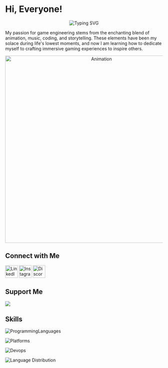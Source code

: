 # Hi, Everyone!

<p align="center">
  <img src="https://readme-typing-svg.demolab.com?font=Fira+Code&size=50&duration=3000&pause=500&color=ED2F32&center=true&vCenter=true&width=435&lines=GAME;ANIMATION;MUSIC;" alt="Typing SVG"/>
</p>

<p align="left">
  My passion for game engineering stems from the enchanting blend of animation, music, coding, and storytelling. These elements have been my solace during life's lowest moments, and now I am learning how to dedicate myself to crafting immersive gaming experiences to inspire others.
</p>

<p align="center">
  <img src="https://raw.githubusercontent.com/tylertam228/tylertam228/main/anime.gif" alt="Animation" width="600"/>
</p>

## Connect with Me
<p align="left">
  <a href="https://www.linkedin.com"><img src="https://upload.wikimedia.org/wikipedia/commons/thumb/8/81/LinkedIn_icon.svg/2048px-LinkedIn_icon.svg.png" alt="LinkedIn" width="40"/></a>
  <a href="https://www.instagram.com"><img src="https://upload.wikimedia.org/wikipedia/commons/thumb/9/95/Instagram_logo_2022.svg/1200px-Instagram_logo_2022.svg.png" alt="Instagram" width="40"/></a>
  <a href="https://discord.com"><img src="https://images-eds-ssl.xboxlive.com/image?url=4rt9.lXDC4H_93laV1_eHHFT949fUipzkiFOBH3fAiZZUCdYojwUyX2aTonS1aIwMrx6NUIsHfUHSLzjGJFxxsG72wAo9EWJR4yQWyJJaDaK1XdUso6cUMpI9hAdPUU_FNs11cY1X284vsHrnWtRw7oqRpN1m9YAg21d_aNKnIo-&format=source" alt="Discord" width="40"/></a>
</p>

## Support Me
<p align="left">
  <a href="https://www.buymeacoffee.com/tiger228"><img src="https://img.buymeacoffee.com/button-api/?text=Donation%20Support&emoji=%F0%9F%8E%AE&slug=tiger228&button_colour=28d5d7&font_colour=000000&font_family=Bree&outline_colour=000000&coffee_colour=FFDD00" /></a>
</p>

## Skills

<p align="left">
  <img src="https://skillicons.dev/icons?i=c,cpp,python,typescript" alt="ProgrammingLanguages"/>
</p>

<p align="left">
  <img src="https://skillicons.dev/icons?i=vscode,godot,arduino" alt="Platforms"/>
</p>

<p align="left">
  <img src="https://skillicons.dev/icons?i=azure" alt="Devops"/>
</p>


<p align="left">
  <img src="https://github-readme-stats.vercel.app/api/top-langs/?username=tylertam228&layout=compact&theme=radical&langs_count=6" alt="Language Distribution"/>
</p>
